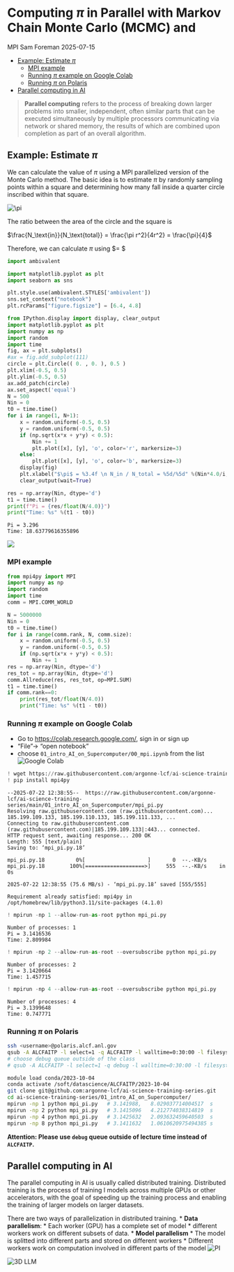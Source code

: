# Computing $\pi$ in Parallel with Markov Chain Monte Carlo (MCMC) and
MPI
Sam Foreman
2025-07-15

<link rel="preconnect" href="https://fonts.googleapis.com">

- [Example: Estimate $\pi$](#example-estimate-pi)
  - [MPI example](#mpi-example)
  - [Running $\pi$ example on Google
    Colab](#running-pi-example-on-google-colab)
  - [Running $\pi$ on Polaris](#running-pi-on-polaris)
- [Parallel computing in AI](#parallel-computing-in-ai)

> **Parallel computing** refers to the process of breaking down larger
> problems into smaller, independent, often similar parts that can be
> executed simultaneously by multiple processors communicating via
> network or shared memory, the results of which are combined upon
> completion as part of an overall algorithm.

## Example: Estimate $\pi$

We can calculate the value of $\pi$ using a MPI parallelized version of
the Monte Carlo method. The basic idea is to estimate $\pi$ by randomly
sampling points within a square and determining how many fall inside a
quarter circle inscribed within that square.

![$\pi$](https://www.101computing.net/wp/wp-content/uploads/estimating-pi-monte-carlo-method.png)

The ratio between the area of the circle and the square is

$\frac{N_\text{in}}{N_\text{total}} = \frac{\pi r^2}{4r^2} = \frac{\pi}{4}$

Therefore, we can calculate $\pi$ using \$= \$

``` python
import ambivalent

import matplotlib.pyplot as plt
import seaborn as sns

plt.style.use(ambivalent.STYLES['ambivalent'])
sns.set_context("notebook")
plt.rcParams["figure.figsize"] = [6.4, 4.8]

from IPython.display import display, clear_output
import matplotlib.pyplot as plt
import numpy as np
import random
import time
fig, ax = plt.subplots()
#ax = fig.add_subplot(111)
circle = plt.Circle(( 0. , 0. ), 0.5 )
plt.xlim(-0.5, 0.5)
plt.ylim(-0.5, 0.5)
ax.add_patch(circle)
ax.set_aspect('equal')
N = 500
Nin = 0
t0 = time.time()
for i in range(1, N+1):
    x = random.uniform(-0.5, 0.5)
    y = random.uniform(-0.5, 0.5)
    if (np.sqrt(x*x + y*y) < 0.5):
        Nin += 1
        plt.plot([x], [y], 'o', color='r', markersize=3)
    else:
        plt.plot([x], [y], 'o', color='b', markersize=3)
    display(fig)
    plt.xlabel("$\pi$ = %3.4f \n N_in / N_total = %5d/%5d" %(Nin*4.0/i, Nin, i))
    clear_output(wait=True)

res = np.array(Nin, dtype='d')
t1 = time.time()
print(f"Pi = {res/float(N/4.0)}")
print("Time: %s" %(t1 - t0))
```

    Pi = 3.296
    Time: 18.63779616355896

![](index_files/figure-commonmark/cell-2-output-2.png)

### MPI example

``` python
from mpi4py import MPI
import numpy as np
import random
import time
comm = MPI.COMM_WORLD

N = 5000000
Nin = 0
t0 = time.time()
for i in range(comm.rank, N, comm.size):
    x = random.uniform(-0.5, 0.5)
    y = random.uniform(-0.5, 0.5)
    if (np.sqrt(x*x + y*y) < 0.5):
        Nin += 1
res = np.array(Nin, dtype='d')
res_tot = np.array(Nin, dtype='d')
comm.Allreduce(res, res_tot, op=MPI.SUM)
t1 = time.time()
if comm.rank==0:
    print(res_tot/float(N/4.0))
    print("Time: %s" %(t1 - t0))
```

### Running $\pi$ example on Google Colab

- Go to https://colab.research.google.com/, sign in or sign up
- “File”-\> “open notebook”
- choose `01_intro_AI_on_Supercomputer/00_mpi.ipynb` from the list
  ![Google Colab](../figures/colab.png)

``` python
! wget https://raw.githubusercontent.com/argonne-lcf/ai-science-training-series/main/01_intro_AI_on_Supercomputer/mpi_pi.py
! pip install mpi4py
```

    --2025-07-22 12:38:55--  https://raw.githubusercontent.com/argonne-lcf/ai-science-training-series/main/01_intro_AI_on_Supercomputer/mpi_pi.py
    Resolving raw.githubusercontent.com (raw.githubusercontent.com)... 185.199.109.133, 185.199.110.133, 185.199.111.133, ...
    Connecting to raw.githubusercontent.com (raw.githubusercontent.com)|185.199.109.133|:443... connected.
    HTTP request sent, awaiting response... 200 OK
    Length: 555 [text/plain]
    Saving to: ‘mpi_pi.py.18’

    mpi_pi.py.18          0%[                    ]       0  --.-KB/s               mpi_pi.py.18        100%[===================>]     555  --.-KB/s    in 0s      

    2025-07-22 12:38:55 (75.6 MB/s) - ‘mpi_pi.py.18’ saved [555/555]

    Requirement already satisfied: mpi4py in /opt/homebrew/lib/python3.11/site-packages (4.1.0)

``` python
! mpirun -np 1 --allow-run-as-root python mpi_pi.py
```

    Number of processes: 1
    Pi = 3.1416536
    Time: 2.809984

``` python
! mpirun -np 2 --allow-run-as-root --oversubscribe python mpi_pi.py
```

    Number of processes: 2
    Pi = 3.1420664
    Time: 1.457715

``` python
! mpirun -np 4 --allow-run-as-root --oversubscribe python mpi_pi.py
```

    Number of processes: 4
    Pi = 3.1399648
    Time: 0.747771

### Running $\pi$ on Polaris

``` bash
ssh <username>@polaris.alcf.anl.gov
qsub -A ALCFAITP -l select=1 -q ALCFAITP -l walltime=0:30:00 -l filesystems=home:eagle
# choose debug queue outside of the class
# qsub -A ALCFAITP -l select=1 -q debug -l walltime=0:30:00 -l filesystems=home:eagle

module load conda/2023-10-04
conda activate /soft/datascience/ALCFAITP/2023-10-04
git clone git@github.com:argonne-lcf/ai-science-training-series.git
cd ai-science-training-series/01_intro_AI_on_Supercomputer/
mpirun -np 1 python mpi_pi.py   # 3.141988,   8.029037714004517  s
mpirun -np 2 python mpi_pi.py   # 3.1415096   4.212774038314819  s
mpirun -np 4 python mpi_pi.py   # 3.1425632   2.093632459640503  s
mpirun -np 8 python mpi_pi.py   # 3.1411632   1.0610620975494385 s
```

**Attention: Please use `debug` queue outside of lecture time instead of
`ALCFAITP`.**

## Parallel computing in AI

The parallel computing in AI is usually called distributed training.
Distributed training is the process of training I models across multiple
GPUs or other accelerators, with the goal of speeding up the training
process and enabling the training of larger models on larger datasets.

There are two ways of parallelization in distributed training. \* **Data
parallelism**: \* Each worker (GPU) has a complete set of model \*
different workers work on different subsets of data. \* **Model
parallelism** \* The model is splitted into different parts and stored
on different workers \* Different workers work on computation involved
in different parts of the model ![PI](../figures/parallel_computing.png)

![3D LLM](../figures/3DLLM.png)
